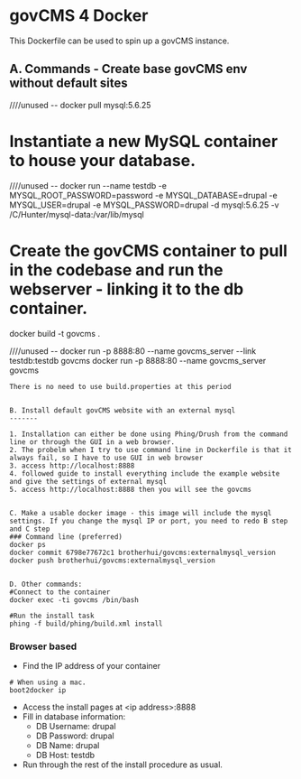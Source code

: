 govCMS 4 Docker
===============

This Dockerfile can be used to spin up a govCMS instance.


A. Commands - Create base govCMS env without default sites
-------

////unused -- docker pull mysql:5.6.25
# Instantiate a new MySQL container to house your database.

////unused -- docker run --name testdb -e MYSQL_ROOT_PASSWORD=password -e MYSQL_DATABASE=drupal -e MYSQL_USER=drupal -e MYSQL_PASSWORD=drupal -d mysql:5.6.25 -v /C/Hunter/mysql-data:/var/lib/mysql

# Create the govCMS container to pull in the codebase and run the webserver - linking it to the db container.

docker build -t govcms .

////unused --  docker run -p 8888:80 --name govcms_server --link testdb:testdb govcms
docker run -p 8888:80 --name govcms_server govcms
```
There is no need to use build.properties at this period


B. Install default govCMS website with an external mysql
-------

1. Installation can either be done using Phing/Drush from the command line or through the GUI in a web browser.
2. The probelm when I try to use command line in Dockerfile is that it always fail, so I have to use GUI in web browser
3. access http://localhost:8888
4. followed guide to install everything include the example website and give the settings of external mysql
5. access http://localhost:8888 then you will see the govcms


C. Make a usable docker image - this image will include the mysql settings. If you change the mysql IP or port, you need to redo B step and C step
### Command line (preferred)
docker ps
docker commit 6798e77672c1 brotherhui/govcms:externalmysql_version
docker push brotherhui/govcms:externalmysql_version


D. Other commands:
#Connect to the container
docker exec -ti govcms /bin/bash

#Run the install task
phing -f build/phing/build.xml install
```

### Browser based

* Find the IP address of your container

```
# When using a mac.
boot2docker ip
```

* Access the install pages at \<ip address\>:8888
* Fill in database information:
  * DB Username: drupal
  * DB Password: drupal
  * DB Name: drupal
  * DB Host: testdb
* Run through the rest of the install procedure as usual.
